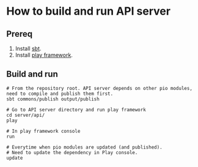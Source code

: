 How to build and run API server
===============================

## Prereq

1. Install [sbt](http://www.scala-sbt.org/release/docs/Getting-Started/Setup.html).
2. Install [play framework](http://www.playframework.com/download).

## Build and run
```
# From the repository root. API server depends on other pio modules, need to compile and publish them first.
sbt commons/publish output/publish

# Go to API server directory and run play framework
cd server/api/
play

# In play framework console
run

# Everytime when pio modules are updated (and published).
# Need to update the dependency in Play console.
update 
```
